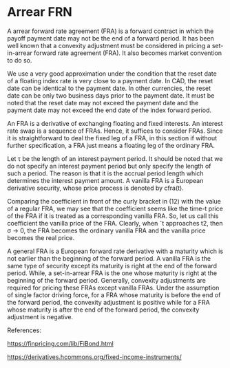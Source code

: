 # Arrear FRN

A arrear forward rate agreement (FRA) is a forward contract in which the payoff payment date may not be the end of a forward period. It has been well known that a convexity adjustment must be considered in pricing a set-in-arrear forward rate agreement (FRA). It also becomes market convention to do so.

We use a very good approximation under the condition that the reset date of a floating index rate is very close to a payment date. In CAD, the reset date can be identical to the payment date. In other currencies, the reset date can be only two business days prior to the payment date. It must be noted that the reset date may not exceed the payment date and the payment date may not exceed the end date of the index forward period.

An FRA is a derivative of exchanging floating and fixed interests. An interest rate swap is a sequence of FRAs. Hence, it suffices to consider FRAs. Since it is straightforward to deal the fixed leg of a FRA, in this section if without further specification, a FRA just means a floating leg of the ordinary FRA.

Let τ be the length of an interest payment period. It should be noted that we do not specify an interest payment period but only specify the length of such a period. The reason is that it is the accrual period length which determines the interest payment amount. A vanilla FRA is a European derivative security, whose price process is denoted by cfra(t).

Comparing the coefficient in front of the curly bracket in (12) with the value of a regular FRA, we may see that the coefficient seems like the time-t price of the FRA if it is treated as a corresponding vanilla FRA. So, let us call this coefficient the vanilla price of the FRA. Clearly, when ˆt approaches t2, then σ -> 0, the FRA becomes the ordinary vanilla FRA and the vanilla price becomes the real price. 

A general FRA is a European forward rate derivative with a maturity which is not earlier than the beginning of the forward period. A vanilla FRA is the same type of security except its maturity is right at the end of the forward period. While, a set-in-arrear FRA is the one whose maturity is right at the beginning of the forward period. Generally, convexity adjustments are required for pricing these FRAs except vanilla FRAs. Under the assumption of single factor driving force, for a FRA whose maturity is before the end of the forward period, the convexity adjustment is positive while for a FRA whose maturity is after the end of the forward period, the convexity adjustment is negative.

References:

https://finpricing.com/lib/FiBond.html

https://derivatives.hcommons.org/fixed-income-instruments/

